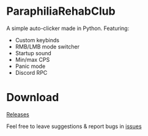 # ParaphiliaRehabClub
A simple auto-clicker made in Python.
Featuring:
- Custom keybinds
- RMB/LMB mode switcher
- Startup sound
- Min/max CPS
- Panic mode
- Discord RPC

# Download
[Releases](https://github.com/murrtube/Paraphilia/releases/)

Feel free to leave suggestions & report bugs in [issues](https://github.com/murrtube/Paraphilia/issues)